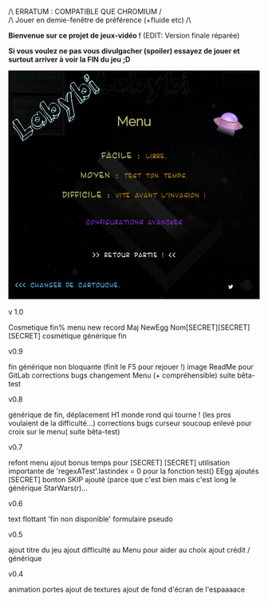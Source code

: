 /\ ERRATUM : COMPATIBLE QUE CHROMIUM /\
/\ Jouer en demie-fenêtre de préférence (+fluide etc) /\

__Bienvenue sur ce projet de jeux-vidéo !__ (EDIT: Version finale réparée)

__Si vous voulez ne pas vous divulgacher (spoiler) essayez de jouer et surtout arriver à voir la FIN du jeu ;D__

![Alt text](tools/labyMenuFin.png)


v 1.0

Cosmetique fin%
menu new record Maj
NewEgg Nom[SECRET][SECRET][SECRET]
cosmétique générique fin

v0.9

fin générique non bloquante (finit le F5 pour rejouer !)
image ReadMe pour GitLab
corrections bugs
changement Menu (+ compréhensible) suite bêta-test

v0.8

générique de fin, déplacement H1
monde rond qui tourne ! (les pros voulaient de la difficulté...)
corrections bugs
curseur soucoup enlevé pour croix sur le menu( suite bêta-test)

v0.7

refont menu
ajout bonus temps pour [SECRET] [SECRET] 
utilisation importante de 'regexATest'.lastindex = 0 pour la fonction test()
EEgg ajoutés [SECRET]
bonton SKIP ajouté (parce que c'est bien mais c'est long le générique StarWars(r)...

v0.6

text flottant 'fin non disponible'
formulaire pseudo

v0.5

ajout titre du jeu
ajout difficulté au Menu pour aider au choix
ajout crédit / générique 

v0.4

animation portes
ajout de textures
ajout de fond d'écran de l'espaaaace
